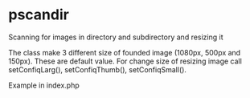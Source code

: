 # pscandir
Scanning for images in directory and subdirectory and resizing it

The class make 3 different size of founded image (1080px, 500px and 150px). These are default value.
For change size of resizing image call setConfiqLarg(), setConfiqThumb(), setConfiqSmall().

Example in index.php
